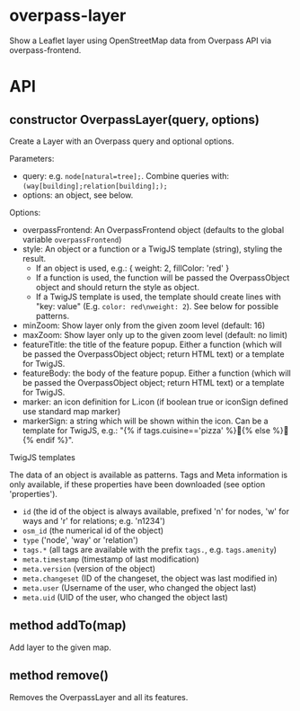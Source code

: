 # overpass-layer
Show a Leaflet layer using OpenStreetMap data from Overpass API via overpass-frontend.

# API
## constructor OverpassLayer(query, options)
Create a Layer with an Overpass query and optional options.

Parameters:
* query: e.g. `node[natural=tree];`. Combine queries with: `(way[building];relation[building];);`
* options: an object, see below.

Options:
* overpassFrontend: An OverpassFrontend object (defaults to the global variable `overpassFrontend`)
* style: An object or a function or a TwigJS template (string), styling the result.
  * If an object is used, e.g.: { weight: 2, fillColor: 'red' }
  * If a function is used, the function will be passed the OverpassObject object and should return the style as object.
  * If a TwigJS template is used, the template should create lines with "key: value" (E.g. `color: red\nweight: 2`). See below for possible patterns.
* minZoom: Show layer only from the given zoom level (default: 16)
* maxZoom: Show layer only up to the given zoom level (default: no limit)
* featureTitle: the title of the feature popup. Either a function (which will be passed the OverpassObject object; return HTML text) or a template for TwigJS.
* featureBody: the body of the feature popup. Either a function (which will be passed the OverpassObject object; return HTML text) or a template for TwigJS.
* marker: an icon definition for L.icon (if boolean true or iconSign defined use standard map marker)
* markerSign: a string which will be shown within the icon. Can be a template for TwigJS, e.g.: "{% if tags.cuisine=='pizza' %}🍕{% else %}🍴{% endif %}".

TwigJS templates

The data of an object is available as patterns. Tags and Meta information is only available, if these properties have been downloaded (see option 'properties').

* `id` (the id of the object is always available, prefixed 'n' for nodes, 'w' for ways and 'r' for relations; e.g. 'n1234')
* `osm_id` (the numerical id of the object)
* `type` ('node', 'way' or 'relation')
* `tags.*` (all tags are available with the prefix `tags.`, e.g. `tags.amenity`)
* `meta.timestamp` (timestamp of last modification)
* `meta.version` (version of the object)
* `meta.changeset` (ID of the changeset, the object was last modified in)
* `meta.user` (Username of the user, who changed the object last)
* `meta.uid` (UID of the user, who changed the object last)

## method addTo(map)
Add layer to the given map.

## method remove()
Removes the OverpassLayer and all its features.
